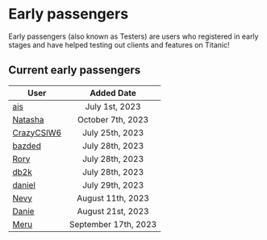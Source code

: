 # Early passengers

Early passengers (also known as Testers) are users who registered in early stages and have helped testing out clients and features on Titanic!


## Current early passengers

User                                     |      Added Date
-----------------------------------------|:-------------------:
[ais](https://osu.titanic.sh/u/3)        |    July 1st, 2023
[Natasha](https://osu.titanic.sh/u/5)    |  October 7th, 2023
[CrazyCSIW6](https://osu.titanic.sh/u/7) |   July 25th, 2023
[bazded](https://osu.titanic.sh/u/8)     |   July 28th, 2023
[Rory](https://osu.titanic.sh/u/9)       |   July 28th, 2023
[db2k](https://osu.titanic.sh/u/10)      |   July 28th, 2023
[daniel](https://osu.titanic.sh/u/11)    |   July 29th, 2023
[Nevy](https://osu.titanic.sh/u/32)      |  August 11th, 2023
[Danie](https://osu.titanic.sh/u/37)     |  August 21st, 2023
[Meru](https://osu.titanic.sh/u/41)      | September 17th, 2023
